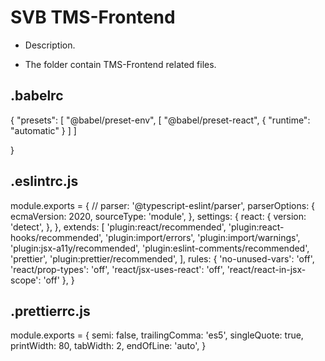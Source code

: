 # SVB TMS-Frontend

* Description.

* The folder contain TMS-Frontend related files.


.babelrc
---------
{
    "presets": [
        "@babel/preset-env",
        [
           "@babel/preset-react",
           {
               "runtime": "automatic"
           }
        ]
    ]

    
}

.eslintrc.js
-------------
module.exports = {
//   parser: '@typescript-eslint/parser',
  parserOptions: {
    ecmaVersion: 2020,
    sourceType: 'module',
  },
  settings: {
    react: {
      version: 'detect',
    },
  },
  extends: [
    'plugin:react/recommended',
    'plugin:react-hooks/recommended',
    'plugin:import/errors',
    'plugin:import/warnings',
    'plugin:jsx-a11y/recommended',
    'plugin:eslint-comments/recommended',
    'prettier',
    'plugin:prettier/recommended',
  ],
  rules: {
    'no-unused-vars': 'off',
    'react/prop-types': 'off',
    'react/jsx-uses-react': 'off',
    'react/react-in-jsx-scope': 'off'
  },
}

.prettierrc.js
----------------
module.exports = {
  semi: false,
  trailingComma: 'es5',
  singleQuote: true,
  printWidth: 80,
  tabWidth: 2,
  endOfLine: 'auto',
}

